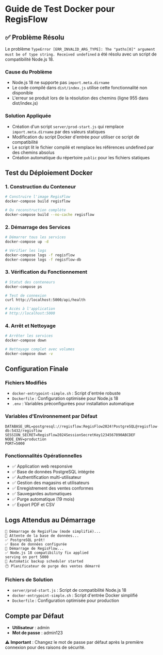 # Guide de Test Docker pour RegisFlow

## ✅ Problème Résolu

Le problème `TypeError [ERR_INVALID_ARG_TYPE]: The "paths[0]" argument must be of type string. Received undefined` a été résolu avec un script de compatibilité Node.js 18.

### Cause du Problème
- Node.js 18 ne supporte pas `import.meta.dirname` 
- Le code compilé dans `dist/index.js` utilise cette fonctionnalité non disponible
- L'erreur se produit lors de la résolution des chemins (ligne 955 dans dist/index.js)

### Solution Appliquée
- Création d'un script `server/prod-start.js` qui remplace `import.meta.dirname` par des valeurs statiques
- Modification du script Docker d'entrée pour utiliser ce script de compatibilité
- Le script lit le fichier compilé et remplace les références undefined par des chemins absolus
- Création automatique du répertoire `public` pour les fichiers statiques

## Test du Déploiement Docker

### 1. Construction du Conteneur
```bash
# Construire l'image RegisFlow
docker-compose build regisflow

# Ou reconstruction complète
docker-compose build --no-cache regisflow
```

### 2. Démarrage des Services
```bash
# Démarrer tous les services
docker-compose up -d

# Vérifier les logs
docker-compose logs -f regisflow
docker-compose logs -f regisflow-db
```

### 3. Vérification du Fonctionnement
```bash
# Statut des conteneurs
docker-compose ps

# Test de connexion
curl http://localhost:5000/api/health

# Accès à l'application
# http://localhost:5000
```

### 4. Arrêt et Nettoyage
```bash
# Arrêter les services
docker-compose down

# Nettoyage complet avec volumes
docker-compose down -v
```

## Configuration Finale

### Fichiers Modifiés
- `docker-entrypoint-simple.sh` : Script d'entrée robuste
- `Dockerfile` : Configuration optimisée pour Node.js 18
- `.env` : Variables préconfigurées pour installation automatique

### Variables d'Environnement par Défaut
```env
DATABASE_URL=postgresql://regisflow:RegisFlow2024!PostgreSQL@regisflow-db:5432/regisflow
SESSION_SECRET=RegisFlow2024SessionSecretKey1234567890ABCDEF
NODE_ENV=production
PORT=5000
```

### Fonctionnalités Opérationnelles
- ✅ Application web responsive
- ✅ Base de données PostgreSQL intégrée
- ✅ Authentification multi-utilisateur
- ✅ Gestion des magasins et utilisateurs
- ✅ Enregistrement des ventes conformes
- ✅ Sauvegardes automatiques
- ✅ Purge automatique (19 mois)
- ✅ Export PDF et CSV

## Logs Attendus au Démarrage

```
🚀 Démarrage de RegisFlow (mode simplifié)...
📡 Attente de la base de données...
✅ PostgreSQL prêt!
✅ Base de données configurée
🎯 Démarrage de RegisFlow...
✅ Node.js 18 compatibility fix applied
serving on port 5000
📅 Automatic backup scheduler started
🕐 Planificateur de purge des ventes démarré
```

### Fichiers de Solution
- `server/prod-start.js` : Script de compatibilité Node.js 18
- `docker-entrypoint-simple.sh` : Script d'entrée Docker simplifié
- `Dockerfile` : Configuration optimisée pour production

## Compte par Défaut
- **Utilisateur** : admin
- **Mot de passe** : admin123

⚠️ **Important** : Changez le mot de passe par défaut après la première connexion pour des raisons de sécurité.